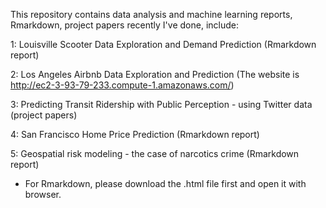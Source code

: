 This repository contains data analysis and machine learning reports,  Rmarkdown, project papers recently I've done, include:

1: Louisville Scooter Data Exploration and Demand Prediction
(Rmarkdown report)

2: Los Angeles Airbnb Data Exploration and Prediction
(The website is http://ec2-3-93-79-233.compute-1.amazonaws.com/)

3: Predicting Transit Ridership with Public Perception - using Twitter data 
(project papers)

4: San Francisco Home Price Prediction
(Rmarkdown report)

5: Geospatial risk modeling - the case of narcotics crime
(Rmarkdown report)

* For Rmarkdown, please download the .html file first and open it with browser.
